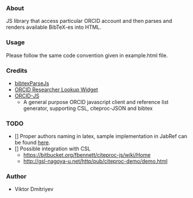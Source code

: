 ### About

JS library that access particular ORCID account and then parses and renders available BibTeX-es into HTML.

### Usage

Please follow the same code convention given in example.html file.

### Credits

* [bibtexParseJs](https://github.com/ORCID/bibtexParseJs)
* [ORCID Researcher Lookup Widget](http://developers.ands.org.au/widgets/orcid_widget/)
* [ORCID-JS](https://github.com/ORCID-EU-Labs/orcid-js)
    - A general purpose ORCID javascript client and reference list generator, supporting CSL, citeproc-JSON and bibtex

### TODO

* []  Proper authors naming in latex, sample implementation in JabRef can be found [here](https://github.com/JabRef/jabref/blob/master/src/main/java/net/sf/jabref/model/entry/AuthorList.java).
* [] Possible integration with CSL
     - https://bitbucket.org/fbennett/citeproc-js/wiki/Home
     - http://gsl-nagoya-u.net/http/pub/citeproc-demo/demo.html

### Author

* Viktor Dmitriyev
